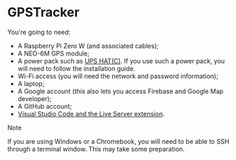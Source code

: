 # GPSTracker

You're going to need:
- A Raspberry Pi Zero W (and associated cables);
- A NEO-6M GPS module;
- A power pack such as [UPS HAT(C)](https://www.waveshare.com/wiki/UPS_HAT_(C)). If you use such a power pack, you will need to follow the installation guide.
- Wi-Fi access (you will need the network and password information);
- A laptop; 
- A Google account (this also lets you access Firebase and Google Map developer);
- A GitHub account;
- [Visual Studio Code and the Live Server extension](https://code.visualstudio.com).

> [!NOTE]  
> If you are using Windows or a Chromebook, you will need to be able to SSH through a terminal window. This may take some preparation. 
